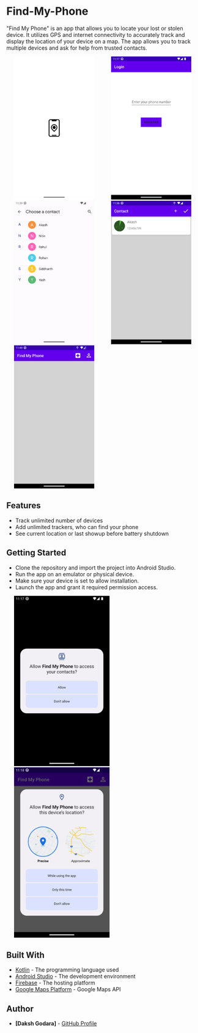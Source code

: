 # Find-My-Phone
"Find My Phone" is an app that allows you to locate your lost or stolen device. It utilizes GPS and internet connectivity to accurately track and display the location of your device on a map.
The app allows you to track multiple devices and ask for help from trusted contacts.

<p>
 <img src="https://github.com/dakshgodara2001/Find-My-Phone/blob/main/images/Screenshot_20230204_111648.png" width="210" style="margin: 0 20px;">
 <img src="https://github.com/dakshgodara2001/Find-My-Phone/blob/main/images/Screenshot_20230204_111723.png" width="210" style="margin: 0 20px;">
 <img src="https://github.com/dakshgodara2001/Find-My-Phone/blob/main/images/Screenshot_20230204_113930.png" width="210" style="margin: 0 20px;">
 <img src="https://github.com/dakshgodara2001/Find-My-Phone/blob/main/images/Screenshot_20230204_113638.png" width="210" style="margin: 0 20px;"> 
 <img src="https://github.com/dakshgodara2001/Find-My-Phone/blob/main/images/Screenshot_20230204_114943.png" width="210" style="margin: 0 20px;">
</p>

## Features
- Track unlimited number of devices
- Add unlimited trackers, who can find your phone
- See current location or last showup before battery shutdown

## Getting Started
- Clone the repository and import the project into Android Studio.
- Run the app on an emulator or physical device.
- Make sure your device is set to allow installation.
- Launch the app and grant it required permission access.

<p>
 <img src="https://github.com/dakshgodara2001/Find-My-Phone/blob/main/images/Screenshot_20230204_111806.png" width="250" style="margin: 0 20px;">
 <img src="https://github.com/dakshgodara2001/Find-My-Phone/blob/main/images/Screenshot_20230204_111825.png" width="250" style="margin: 0 20px;">
</p>

## Built With
- [Kotlin](https://kotlinlang.org/) - The programming language used
- [Android Studio](https://developer.android.com/studio) - The development environment
- [Firebase](https://firebase.google.com) - The hosting platform
- [Google Maps Platform](https://mapsplatform.google.com) - Google Maps API

## Author
* **[Daksh Godara]** - [GitHub Profile](https://github.com/dakshgodara2001)
